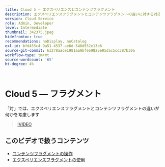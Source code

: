 ```yaml
---
title: Cloud 5 — エクスペリエンスとコンテンツフラグメント
description: エクスペリエンスフラグメントとコンテンツフラグメントの違いに対する対応
version: Cloud Service
role: Admin, Developer
level: Intermediate
thumbnail: 342375.jpeg
hidefromtoc: true
recommendations: noDisplay, noCatalog
exl-id: bfd455c4-9a51-4537-ae6d-548d552e13e6
source-git-commit: 63278aace1981aa9bfe69825e95dac5cc387b30a
workflow-type: tm+mt
source-wordcount: '65'
ht-degree: 4%

---
```


# Cloud 5 — フラグメント

「対」では、エクスペリエンスフラグメントとコンテンツフラグメントの違いが何かを考慮します

>[!VIDEO](https://video.tv.adobe.com/v/342864)

## このビデオで扱うコンテンツ

+ [コンテンツフラグメントの操作](https://experienceleague.adobe.com/docs/experience-manager-64/assets/fragments/content-fragments.html)
+ [エクスペリエンスフラグメントの使用](https://experienceleague.adobe.com/docs/experience-manager-learn/sites/experience-fragments/experience-fragments-feature-video-use.html)